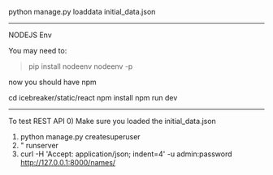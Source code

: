 python manage.py loaddata initial_data.json

-------

NODEJS Env

You may need to:
> pip install nodeenv
> nodeenv -p 

now you should have npm

cd icebreaker/static/react
npm install
npm run dev

-------

To test REST API
0) Make sure you loaded the initial_data.json 
1) python manage.py createsuperuser
2) " runserver
3) curl -H 'Accept: application/json; indent=4' -u admin:password http://127.0.0.1:8000/names/
